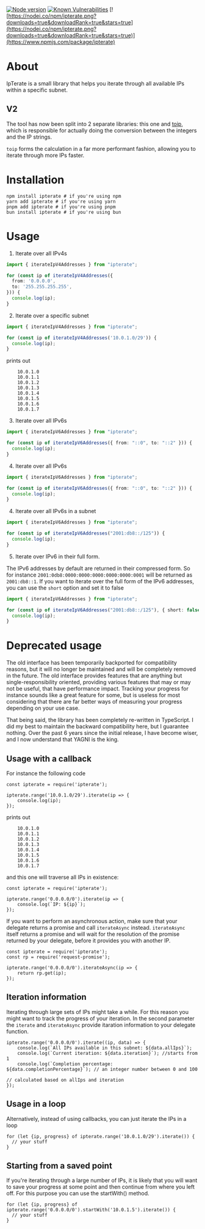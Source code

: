 [![Node version](https://img.shields.io/node/v/ipterate.svg?style=flat)](http://nodejs.org/download/)
[![Known Vulnerabilities](https://snyk.io/test/github/kamiljano/ipterate/badge.svg?targetFile=package.json)](https://snyk.io/test/github/kamiljano/ipterate?targetFile=package.json)
[![https://nodei.co/npm/ipterate.png?downloads=true&downloadRank=true&stars=true](https://nodei.co/npm/ipterate.png?downloads=true&downloadRank=true&stars=true)](https://www.npmjs.com/package/ipterate)

# About

IpTerate is a small library that helps you iterate through all available IPs within a specific subnet.

## V2
The tool has now been split into 2 separate libraries: this one and [toip](https://www.npmjs.com/package/toip),
which is responsible for actually doing the conversion between the integers and the IP strings.

`toip` forms the calculation in a far more performant fashion, allowing you to iterate through more IPs faster.

# Installation

```shell
npm install ipterate # if you're using npm 
yarn add ipterate # if you're using yarn
pnpm add ipterate # if you're using pnpm
bun install ipterate # if you're using bun
```

# Usage

1. Iterate over all IPv4s

```typescript
import { iterateIpV4Addresses } from "ipterate";

for (const ip of iterateIpV4Addresses({
  from: '0.0.0.0',
  to: '255.255.255.255',
})) {
  console.log(ip);
}
```

2. Iterate over a specific subnet

```typescript
import { iterateIpV4Addresses } from "ipterate";

for (const ip of iterateIpV4Addresses('10.0.1.0/29')) {
  console.log(ip);
}
```

prints out
```
    10.0.1.0
    10.0.1.1
    10.0.1.2
    10.0.1.3
    10.0.1.4
    10.0.1.5
    10.0.1.6
    10.0.1.7
```

3. Iterate over all IPv6s

```typescript
import { iterateIpV6Addresses } from "ipterate";

for (const ip of iterateIpV6Addresses({ from: "::0", to: "::2" })) {
  console.log(ip);
}
```

4. Iterate over all IPv6s

```typescript
import { iterateIpV6Addresses } from "ipterate";

for (const ip of iterateIpV6Addresses({ from: "::0", to: "::2" })) {
  console.log(ip);
}
```

4. Iterate over all IPv6s in a subnet

```typescript
import { iterateIpV6Addresses } from "ipterate";

for (const ip of iterateIpV6Addresses("2001:db8::/125")) {
  console.log(ip);
}
```

5. Iterate over IPv6 in their full form.

The IPv6 addresses by default are returned in their compressed form. So for instance `2001:0db8:0000:0000:0000:0000:0000:0001` will be returned as `2001:db8::1`. 
If you want to iterate over the full form of the IPv6 addresses, you can use the `short` option and set it to false

```typescript
import { iterateIpV6Addresses } from "ipterate";

for (const ip of iterateIpV6Addresses("2001:db8::/125"), { short: false }) {
  console.log(ip);
}
```

# Deprecated usage

The old interface has been temporarily backported for compatibility reasons, but it will no longer be maintained and will
be completely removed in the future. The old interface provides features that are anything but single-responsibility
oriented, providing various features that may or may not be useful, that have performance impact. Tracking your progress
for instance sounds like a great feature for some, but is useless for most considering that there are far better
ways of measuring your progress depending on your use case.

That being said, the library has been completely re-written in TypeScript. I did my best to maintain the backward
compatibility here, but I guarantee nothing. Over the past 6 years since the initial release, I have become wiser,
and I now understand that YAGNI is the king. 

## Usage with a callback

For instance the following code

    const ipterate = require('ipterate');
        
    ipterate.range('10.0.1.0/29').iterate(ip => {
        console.log(ip);
    });
    
prints out
```
    10.0.1.0
    10.0.1.1
    10.0.1.2
    10.0.1.3
    10.0.1.4
    10.0.1.5
    10.0.1.6
    10.0.1.7
```

and this one will traverse all IPs in existence:

    const ipterate = require('ipterate');
    
    ipterate.range('0.0.0.0/0').iterate(ip => {
        console.log(`IP: ${ip}`);
    });
    
If you want to perform an asynchronous action, make sure that your delegate returns a promise and call `iterateAsync`
instead. `iterateAsync` itself returns a promise and will wait for the resolution of the promise returned by 
your delegate, before it provides you with another IP.

    const ipterate = require('ipterate');
    const rp = require('request-promise');
        
    ipterate.range('0.0.0.0/0').iterateAsync(ip => {
        return rp.get(ip);
    });
    
## Iteration information

Iterating through large sets of IPs might take a while. For this reason you might want to track the progress of your iteration.
In the second parameter the `iterate` and `iterateAsync` provide itaration information to your delegate function. 

    ipterate.range('0.0.0.0/0').iterate((ip, data) => {
        console.log(`All IPs available in this subnet: ${data.allIps}`);
        console.log(`Current iteration: ${data.iteration}`); //starts from 1
        console.log(`Completion percentage: ${data.completionPercentage}`); // an integer number between 0 and 100
                                                                            // calculated based on allIps and iteration
    });
   
## Usage in a loop

Alternatively, instead of using callbacks, you can just iterate the IPs in a loop

    for (let {ip, progress} of ipterate.range('10.0.1.0/29').iterate()) {
      // your stuff
    }
    
## Starting from a saved point

If you're iterating through a large number of IPs, it is likely that you will want to save your progress at some point
and then continue from where you left off. For this purpose you can use the startWith() method.

    for (let {ip, progress} of ipterate.range('0.0.0.0/0').startWith('10.0.1.5').iterate()) {
      // your stuff
    }
